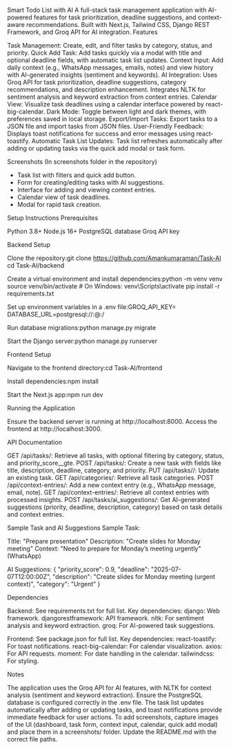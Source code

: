 Smart Todo List with AI
A full-stack task management application with AI-powered features for task prioritization, deadline suggestions, and context-aware recommendations. Built with Next.js, Tailwind CSS, Django REST Framework, and Groq API for AI integration.
Features

Task Management: Create, edit, and filter tasks by category, status, and priority.
Quick Add Task: Add tasks quickly via a modal with title and optional deadline fields, with automatic task list updates.
Context Input: Add daily context (e.g., WhatsApp messages, emails, notes) and view history with AI-generated insights (sentiment and keywords).
AI Integration: Uses Groq API for task prioritization, deadline suggestions, category recommendations, and description enhancement. Integrates NLTK for sentiment analysis and keyword extraction from context entries.
Calendar View: Visualize task deadlines using a calendar interface powered by react-big-calendar.
Dark Mode: Toggle between light and dark themes, with preferences saved in local storage.
Export/Import Tasks: Export tasks to a JSON file and import tasks from JSON files.
User-Friendly Feedback: Displays toast notifications for success and error messages using react-toastify.
Automatic Task List Updates: Task list refreshes automatically after adding or updating tasks via the quick add modal or task form.

Screenshots
(In screenshots folder in the repository)

 - Task list with filters and quick add button.
 - Form for creating/editing tasks with AI suggestions.
 - Interface for adding and viewing context entries.
 - Calendar view of task deadlines.
 - Modal for rapid task creation.

Setup Instructions
Prerequisites

Python 3.8+
Node.js 16+
PostgreSQL database
Groq API key

Backend Setup

Clone the repository:git clone https://github.com/Amankumaraman/Task-AI
cd Task-AI/backend


Create a virtual environment and install dependencies:python -m venv venv
source venv/bin/activate  # On Windows: venv\Scripts\activate
pip install -r requirements.txt


Set up environment variables in a .env file:GROQ_API_KEY=<your-groq-api-key>
DATABASE_URL=postgresql://<user>:<password>@<host>:<port>/<dbname>


Run database migrations:python manage.py migrate


Start the Django server:python manage.py runserver



Frontend Setup

Navigate to the frontend directory:cd Task-AI/frontend


Install dependencies:npm install


Start the Next.js app:npm run dev



Running the Application

Ensure the backend server is running at http://localhost:8000.
Access the frontend at http://localhost:3000.

API Documentation

GET /api/tasks/: Retrieve all tasks, with optional filtering by category, status, and priority_score__gte.
POST /api/tasks/: Create a new task with fields like title, description, deadline, category, and priority.
PUT /api/tasks//: Update an existing task.
GET /api/categories/: Retrieve all task categories.
POST /api/context-entries/: Add a new context entry (e.g., WhatsApp message, email, note).
GET /api/context-entries/: Retrieve all context entries with processed insights.
POST /api/tasks/ai_suggestions/: Get AI-generated suggestions (priority, deadline, description, category) based on task details and context entries.

Sample Task and AI Suggestions
Sample Task:

Title: "Prepare presentation"
Description: "Create slides for Monday meeting"
Context: "Need to prepare for Monday’s meeting urgently" (WhatsApp)

AI Suggestions:
{
  "priority_score": 0.9,
  "deadline": "2025-07-07T12:00:00Z",
  "description": "Create slides for Monday meeting (urgent context)",
  "category": "Urgent"
}


Dependencies

Backend: See requirements.txt for full list. Key dependencies:
django: Web framework.
djangorestframework: API framework.
nltk: For sentiment analysis and keyword extraction.
groq: For AI-powered task suggestions.


Frontend: See package.json for full list. Key dependencies:
react-toastify: For toast notifications.
react-big-calendar: For calendar visualization.
axios: For API requests.
moment: For date handling in the calendar.
tailwindcss: For styling.



Notes

The application uses the Groq API for AI features, with NLTK for context analysis (sentiment and keyword extraction).
Ensure the PostgreSQL database is configured correctly in the .env file.
The task list updates automatically after adding or updating tasks, and toast notifications provide immediate feedback for user actions.
To add screenshots, capture images of the UI (dashboard, task form, context input, calendar, quick add modal) and place them in a screenshots/ folder. Update the README.md with the correct file paths.
